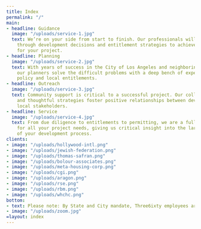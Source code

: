 ```yaml
---
title: Index
permalink: "/"
main:
- headline: Guidance
  image: "/uploads/service-1.jpg"
  text: We’re on your side from start to finish. Our professionals will guide you
    through development decisions and entitlement strategies to achieve the best outcome
    for your project.
- headline: Planning
  image: "/uploads/service-2.jpg"
  text: With years of success in the City of Los Angeles and neighboring jurisdictions,
    our planners solve the difficult problems with a deep bench of expertise in public
    policy and local entitlements.
- headline: Outreach
  image: "/uploads/service-3.jpg"
  text: Community support is critical to a successful project. Our collaborative approach
    and thoughtful strategies foster positive relationships between developers and
    local stakeholders.
- headline: Service
  image: "/uploads/service-4.jpg"
  text: From due diligence to entitlements to permitting, we are a full-service shop
    for all your project needs, giving us critical insight into the larger picture
    of your development process.
clients:
- image: "/uploads/hollywood-intl.png"
- image: "/uploads/jewish-federation.png"
- image: "/uploads/thomas-safran.png"
- image: "/uploads/bolour-associates.png"
- image: "/uploads/meta-housing-corp.png"
- image: "/uploads/cgi.png"
- image: "/uploads/aragon.png"
- image: "/uploads/rse.png"
- image: "/uploads/rbm.png"
- image: "/uploads/whchc.png"
bottom:
- text: Please note: By State and City mandate, Three6ixty employees are working remotely until further notice. I am available by email or cell phone (310-259-8288) for any client needs during this time. Phone calls to our office lines will be forwarded to our personal phones, but we are most easily accessible via email.  We are monitoring the evolving standards for municipal submittals and are continuing to move forward with projects as much as possible.  Thank you for your continued business and patience as we all adjust during this crisis.
- image: "/uploads/zoom.jpg"
=layout: index
---
```

